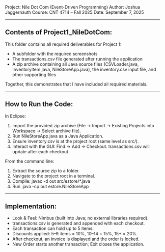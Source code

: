 Project: Nile Dot Com (Event-Driven Programming)
Author: Joshua Jaggernauth
Course: CNT 4714 – Fall 2025
Date: September 7, 2025

---------------------------------
Contents of Project1_NileDotCom:
---------------------------------
This folder contains all required deliverables for Project 1:
- A subfolder with the required screenshots
- The transactions.csv file generated after running the application
- A zip archive containing all Java source files (CSVLoader.java, InventoryItem.java, NileStoreApp.java),
  the inventory.csv input file, and other supporting files

Together, this demonstrates that I have included all required materials.

--------------------
How to Run the Code:
--------------------
In Eclipse:
1) Import the provided zip archive (File → Import → Existing Projects into Workspace → Select archive file).
2) Run NileStoreApp.java as a Java Application.
3) Ensure inventory.csv is at the project root (same level as src/).
4) Interact with the GUI: Find → Add → Checkout. transactions.csv will update after each checkout.

From the command line:
1) Extract the source zip to a folder.
2) Navigate to the project root in a terminal.
3) Compile: javac -d out src/estore/*.java
4) Run: java -cp out estore.NileStoreApp

----------------
Implementation:
----------------
- Look & Feel: Nimbus (built into Java; no external libraries required).
- transactions.csv is generated and appended with each checkout.
- Each transaction can hold up to 5 items.
- Discounts applied: 5–9 items = 10%, 10–14 = 15%, 15+ = 20%.
- After checkout, an invoice is displayed and the order is locked.
- New Order starts another transaction; Exit closes the application.
